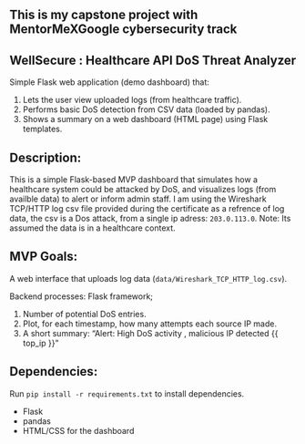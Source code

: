 ## This is my capstone project with MentorMeXGoogle cybersecurity track

## WellSecure : Healthcare API DoS Threat Analyzer
Simple Flask web application (demo dashboard) that:
1. Lets the user view uploaded logs (from healthcare traffic).
2. Performs basic DoS detection from CSV data (loaded by pandas).
3. Shows a summary on a web dashboard (HTML page) using Flask templates.

## Description:
This is a simple Flask-based MVP dashboard that simulates how a healthcare system could be attacked by DoS, and visualizes logs (from availble data) to alert or inform admin staff.
I am using the  Wireshark TCP/HTTP log csv file provided during the certificate as a refrence of log data, the csv is a Dos attack, from a single ip adress: `203.0.113.0`.
Note: Its assumed the data is in a healthcare context.

## MVP Goals:
A web interface that uploads log data (`data/Wireshark_TCP_HTTP_log.csv`).

Backend processes: Flask framework;
1. Number of potential DoS entries.
2. Plot, for each timestamp, how many attempts each source IP made.
3. A short summary: “Alert: High DoS activity , malicious IP detected {{ top_ip }}”

## Dependencies:
Run `pip install -r requirements.txt` to install dependencies.
- Flask
- pandas
- HTML/CSS for the dashboard